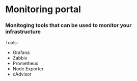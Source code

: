 # Monitoring portal
### Monitoging tools that can be used to monitor your infrastructure
Tools:
- Grafana
- Zabbix
- Prometheus
- Node Exporter
- cAdvisor

